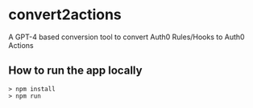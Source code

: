 # convert2actions

A GPT-4 based conversion tool to convert Auth0 Rules/Hooks to Auth0 Actions 

## How to run the app locally

```
> npm install
> npm run
```
